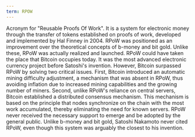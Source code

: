 ```yaml
---
term: RPOW
---
```


Acronym for "Reusable Proofs Of Work". It is a system for electronic money through the transfer of tokens established on proofs of work, developed and implemented by Hal Finney in 2004. RPoW was positioned as an improvement over the theoretical concepts of b-money and bit gold. Unlike these, RPoW was actually realized and launched. RPoW could have taken the place that Bitcoin occupies today. It was the most advanced electronic currency project before Satoshi's invention. However, Bitcoin surpassed RPoW by solving two critical issues. First, Bitcoin introduced an automatic mining difficulty adjustment, a mechanism that was absent in RPoW, thus avoiding inflation due to increased mining capabilities and the growing number of miners. Second, unlike RPoW's reliance on central servers, Bitcoin established a distributed consensus mechanism. This mechanism is based on the principle that nodes synchronize on the chain with the most work accumulated, thereby eliminating the need for known servers. RPoW never received the necessary support to emerge and be adopted by the general public. Unlike b-money and bit gold, Satoshi Nakamoto never cited RPoW, even though this system was arguably the closest to his invention.